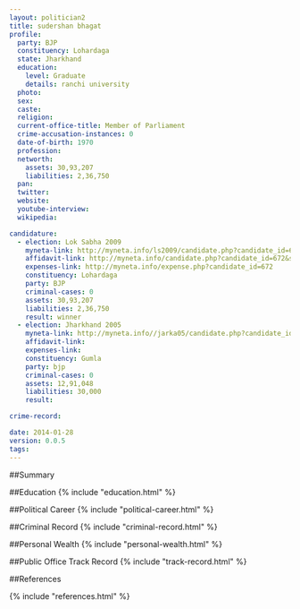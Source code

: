 ```yaml
---
layout: politician2
title: sudershan bhagat
profile: 
  party: BJP
  constituency: Lohardaga
  state: Jharkhand
  education: 
    level: Graduate
    details: ranchi university
  photo: 
  sex: 
  caste: 
  religion: 
  current-office-title: Member of Parliament
  crime-accusation-instances: 0
  date-of-birth: 1970
  profession: 
  networth: 
    assets: 30,93,207
    liabilities: 2,36,750
  pan: 
  twitter: 
  website: 
  youtube-interview: 
  wikipedia: 

candidature: 
  - election: Lok Sabha 2009
    myneta-link: http://myneta.info/ls2009/candidate.php?candidate_id=672
    affidavit-link: http://myneta.info/candidate.php?candidate_id=672&scan=original
    expenses-link: http://myneta.info/expense.php?candidate_id=672
    constituency: Lohardaga 
    party: BJP
    criminal-cases: 0
    assets: 30,93,207
    liabilities: 2,36,750
    result: winner 
  - election: Jharkhand 2005
    myneta-link: http://myneta.info//jarka05/candidate.php?candidate_id=74
    affidavit-link: 
    expenses-link: 
    constituency: Gumla 
    party: bjp
    criminal-cases: 0
    assets: 12,91,048
    liabilities: 30,000
    result:  

crime-record: 

date: 2014-01-28
version: 0.0.5
tags: 
---
```

##Summary


##Education
{% include "education.html" %}


##Political Career
{% include "political-career.html" %}


##Criminal Record
{% include "criminal-record.html" %}


##Personal Wealth
{% include "personal-wealth.html" %}


##Public Office Track Record
{% include "track-record.html" %}


##References


{% include "references.html" %}